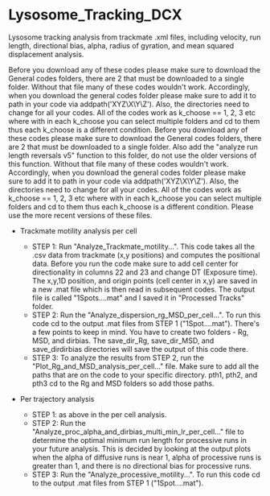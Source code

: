# Lysosome_Tracking_DCX
Lysosome tracking analysis from trackmate .xml files, including velocity, run length, directional bias, alpha, radius of gyration, and mean squared displacement analysis.

Before you download any of these codes please make sure to download the General codes folders, there are 2 that must be downloaded to a single folder. Without that file many of these codes wouldn't work. Accordingly, when you download the general codes folder please make sure to add it to path in your code via addpath('XYZ\X\Y\Z'). Also, the directories need to change for all your codes. All of the codes work as k_choose == 1, 2, 3 etc where with in each k_choose you can select multiple folders and cd to them thus each k_choose is a different condition.
Before you download any of these codes please make sure to download the General codes folders, there are 2 that must be downloaded to a single folder. Also add the "analyze run length reversals v5" function to this folder, do not use the older versions of this function. Without that file many of these codes wouldn't work. Accordingly, when you download the general codes folder please make sure to add it to path in your code via addpath('XYZ\X\Y\Z'). Also, the directories need to change for all your codes. All of the codes work as k_choose == 1, 2, 3 etc where with in each k_choose you can select multiple folders and cd to them thus each k_choose is a different condition. Please use the more recent versions of these files. 

- Trackmate motility analysis per cell
    - STEP 1: Run "Analyze_Trackmate_motility...". This code takes all the .csv data from trackmate (x,y positions) and computes the positional data. Before you run the code make sure to add cell center for directionality in columns 22 and 23 and change DT (Exposure time). The x,y,1D position, and origin points (cell center in x,y) are saved in a new .mat file which is then read in subsequent codes. The output file is called "1Spots....mat" and I saved it in "Processed Tracks" folder. 
    - STEP 2: Run the "Analyze_dispersion_rg_MSD_per_cell...". To run this code cd to the output .mat files from STEP 1 ("1Spot....mat"). There's a few points to keep in mind. You have to create two folders - Rg, MSD, and dirbias. The save_dir_Rg, save_dir_MSD, and save_dirdirbias directories will save the output of this code there.
    - STEP 3: To analyze the results from STEP 2, run the "Plot_Rg_and_MSD_analysis_per_cell..." file. Make sure to add all the paths that are on the code to your specific directory. pth1, pth2, and pth3  cd to the Rg and MSD folders so add those paths.
 
- Per trajectory analysis
    - STEP 1: as above in the per cell analysis.
    - STEP 2: Run the "Analyze_proc_alpha_and_dirbias_multi_min_lr_per_cell..." file to determine the optimal minimum run length for processive runs in your future analysis. This is decided by looking at the output plots when the alpha of diffusive runs is near 1, alpha of processive runs is greater than 1, and there is no directional bias for processive runs. 
    - STEP 3: Run the "Analyze_processive_motility...". To run this code cd to the output .mat files from STEP 1 ("1Spot....mat").
